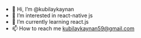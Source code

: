 - 👋 Hi, I’m @kubilaykaynan
- 👀 I’m interested in react-native js
- 🌱 I’m currently learning react.js
- 📫 How to reach me kubilaykaynan59@gmail.com

<!---
kuiper34/kuiper34 is a ✨ special ✨ repository because its `README.md` (this file) appears on your GitHub profile.
You can click the Preview link to take a look at your changes.
--->
